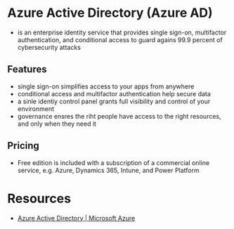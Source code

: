 # Azure Active Directory (Azure AD)
- is an enterprise identity service that provides single sign-on, multifactor authentication, and conditional access to guard agains 99.9 percent of cybersecurity attacks

## Features
- single sign-on simplifies access to your apps from anywhere
- conditional access and multifactor authentication help secure data
- a sinle identiy control panel grants full visibility and control of your environment
- governance ensres the riht people have access to the right resources, and only when they need it

## Pricing
-  Free edition is included with a subscription of a commercial online service, e.g. Azure, Dynamics 365, Intune, and Power Platform


# Resources
- [Azure Active Directory | Microsoft Azure](https://azure.microsoft.com/en-us/products/active-directory)